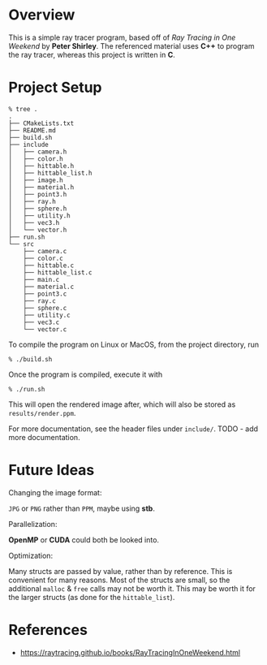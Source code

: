 
# Overview

This is a simple ray tracer program, based off of *Ray Tracing in One Weekend* by **Peter Shirley**. The referenced material uses **C++** to program the ray tracer, whereas this project is written in **C**.

# Project Setup

    % tree .
    .
    ├── CMakeLists.txt
    ├── README.md
    ├── build.sh
    ├── include
    │   ├── camera.h
    │   ├── color.h
    │   ├── hittable.h
    │   ├── hittable_list.h
    │   ├── image.h
    │   ├── material.h
    │   ├── point3.h
    │   ├── ray.h
    │   ├── sphere.h
    │   ├── utility.h
    │   ├── vec3.h
    │   └── vector.h
    ├── run.sh
    └── src
        ├── camera.c
        ├── color.c
        ├── hittable.c
        ├── hittable_list.c
        ├── main.c
        ├── material.c
        ├── point3.c
        ├── ray.c
        ├── sphere.c
        ├── utility.c
        ├── vec3.c
        └── vector.c

To compile the program on Linux or MacOS, from the project directory, run

    % ./build.sh

Once the program is compiled, execute it with

    % ./run.sh

This will open the rendered image after, which will also be stored as `results/render.ppm`.

For more documentation, see the header files under `include/`. TODO - add more documentation.

# Future Ideas

Changing the image format:

`JPG` or `PNG` rather than `PPM`, maybe using **stb**.

Parallelization:

**OpenMP** or **CUDA** could both be looked into.

Optimization:

Many structs are passed by value, rather than by reference. This is convenient for many reasons. Most of the structs are small, so the additional `malloc` & `free` calls may not be worth it. This may be worth it for the larger structs (as done for the `hittable_list`).

# References

- https://raytracing.github.io/books/RayTracingInOneWeekend.html

